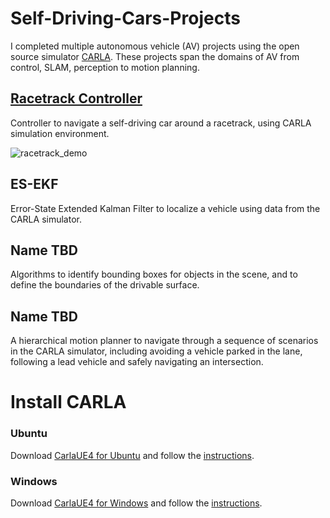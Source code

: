 # Self-Driving-Cars-Projects
I completed multiple autonomous vehicle (AV) projects using the open source simulator [CARLA](https://github.com/carla-simulator/carla/). These projects span the domains of AV from control, SLAM, perception to motion planning. 

## [Racetrack Controller](Racetrack%20Controller)
Controller to navigate a self-driving car around a racetrack, using CARLA simulation environment.

![racetrack_demo](https://github.com/Geniussh/Self-Driving-Cars-Projects/blob/main/Demo%20Images/racetrack.png)

## ES-EKF
Error-State Extended Kalman Filter to localize a vehicle using data from the CARLA simulator.

## Name TBD
Algorithms to identify bounding boxes for objects in the scene, and to define the boundaries of the drivable surface.

## Name TBD
A hierarchical motion planner to navigate through a sequence of scenarios in the CARLA simulator, including avoiding a vehicle parked in the lane, following a lead vehicle and safely navigating an intersection.



# Install CARLA
### Ubuntu
Download [CarlaUE4 for Ubuntu](https://d18ky98rnyall9.cloudfront.net/3dXfty7_EemFOA6Hm29iNA_de05a1c02eff11e9821ed19f5bd73b7b_CarlaUE4Ubuntu.tar.gz?Expires=1617321600&Signature=HZNjeb5Kckm0Yu6~KvGyS0OsIxS1xf6tUSER6cbOnuJQJ7Rd96L2tepcD4nBeCVoVVwUWNenLWaHbjggQpVOUhk3cedNXRwDVCrabBifzoPvqLLscq234joqgtx60wL2AZhQ9WAVDQWERrmbRDGlZQX1AdHtVoVq~V4WBwSmf1Q_&Key-Pair-Id=APKAJLTNE6QMUY6HBC5A) and follow the [instructions](https://d18ky98rnyall9.cloudfront.net/IFfK-Ce8Eem3Cw5hhdQCGg_210f0c4027bc11e9ae95c9d2c8ddb796_CARLA-Setup-Guide-_Ubuntu_.pdf?Expires=1617321600&Signature=UGyu2BRDZJlYXSx5olzXAIv-BqMUXfMJQD2rQmm4axfrCe4puKw4F1ndxku6edUk~~DUm7Jmp4ZplVoKbL1QrYPojJ34e901QNuJaLJ6IbPXBPna2a4hFGUAi3aVTEfe~R3mWEPtWNwd8h6OgK3MshiF4Y8Px0wynsYe39Yg09k_&Key-Pair-Id=APKAJLTNE6QMUY6HBC5A).

### Windows
Download [CarlaUE4 for Windows](https://d18ky98rnyall9.cloudfront.net/uuTN7y7rEemnrA4AsaAhFA_bbb340f02eeb11e9a59e73356fd63643_CarlaUE4Windows.zip?Expires=1617321600&Signature=INH4YwFobnnghkX4unq9GAEgJKlw91rm27cGygAgW-Cs51FpwvJhKsCfMLzvYKYXNct7brdZe7VfYLCpjpcOe5~e31E7c2M1bwVRoeuUVgiFuwVonQ5UH3bRdNjGM2Bgld3W~X8X27Dhcy69Z-Z1hAJgQjv3VPU~p1GyCXxsna0_&Key-Pair-Id=APKAJLTNE6QMUY6HBC5A) and follow the [instructions](https://d18ky98rnyall9.cloudfront.net/IFfxQie8Eem9HA6xGGaRfg_20f6060027bc11e98ed3dfcfdba7c72b_CARLA-Setup-Guide-_Windows-x64_.pdf?Expires=1617321600&Signature=etfV1y0Ky1Rd4qt~FqTRxufLmE4aoZHNQr267mOK1YOHi3qKqwFt-Z7FlJacdGZcZ7Og0A4JouZAAxurzFwK0KDfLN4zdPbRwoSM2JZ2TSDfyF9PqpkbynRZd8WcdXLDFEMUOcPUhh06tkz3O4k-Ia0hskXW1VXyrFUGqU8GibA_&Key-Pair-Id=APKAJLTNE6QMUY6HBC5A).
